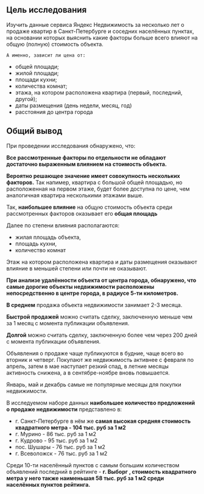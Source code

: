## Цель исследования

Изучить данные сервиса Яндекс Недвижимость за несколько лет о продаже квартир в Санкт-Петербурге и соседних населённых пунктах, на основании которых выяснить какие факторы больше всего влияют на общую (полную) стоимость объекта.
    
    А именно, зависит ли цена от:
* общей площади;
* жилой площади;
* площади кухни;
* количества комнат;
* этажа, на котором расположена квартира (первый, последний, другой);
* даты размещения (день недели, месяц, год)
* расстояния до центра города



## Общий вывод

При проведении исследования обнаружено, что:

**Все рассмотренные факторы по отдельности не обладают достаточно выраженным влиянием на стоимость объекта.**

**Вероятно решающее значение имеет совокупность нескольких факторов.** Так напимер, квартира с большой общей площадью, но расположенная на первом этаже, будет более доступна по цене, чем аналогичная квартира несколькими этажами выше.

Так, **наибольшее влияние** на общую стоимость объекта среди рассмотренных факторов оказывает его **общая площадь**

Далее по степени влияния располагаются:
* жилая площадь объекта,
* площадь кухни,
* количество комнат

Этаж на котором расположена квартира и даты размещения оказывают влияние в меньшей степени или почти не оказывают.

**При анализе удалённости объекта от центра города, обнаружено, что самые дорогие объекты недвижимости расположены непосредственно в центре города, в радиусе 5-ти километров.**

**В среднем** продажа объекта недвижимости занимает 2-3 месяца. 

**Быстрой продажей** можно считать сделку, заключенную меньше чем за 1 месяц с момента публикации объявления.
    
**Долгой** можно считать сделку, заключенную более чем через 200 дней с момента публикации объявления.

Объявления о продаже чаще публикуются в будние, чаще всего во вторник и четверг.
Покупают же недвижимость активнее с февраля по апрель, затем в мае наступает резкий спад, в летние месяцы активность снижена, а в сентябре-ноябре вновь повышается.

Январь, май и декабрь самые не популярные месяцы для покупки недвижимости.

В исследуемом наборе данных **наибольшее количество предложений о продаже недвижимости** представлено в:
* г. Санкт-Петербурге в нём же **самая высокая средняя стоимость квадратного метра - 104 тыс. руб за 1 м2**
* г. Мурино  - 86 тыс. руб за 1 м2
* г. Кудрово  - 95 тыс. руб за 1 м2
* пос. Шушары  - 76 тыс. руб за 1 м2
* г. Всеволожск  - 76 тыс. руб за 1 м2

Среди 10-ти населённый пунктов с самым большим количеством объявлений последний в рейтинге - **г. Выборг , стоимость квадратного метра у него также наименьшая 58 тыс. руб за 1 м2 среди населённых пунктов рейтинга.**
